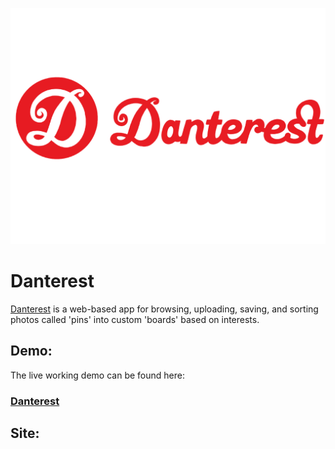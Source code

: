 ![Danterest Logo](app/assets/images/danterestLogo.png)

# Danterest
[Danterest](https://danterestt.herokuapp.com/#/) is a web-based app for browsing, uploading, saving, and sorting photos called 'pins' into custom 'boards' based on interests.

## Demo:
The live working demo can be found here:
### [Danterest](https://danterestt.herokuapp.com/#/)

## Site:
